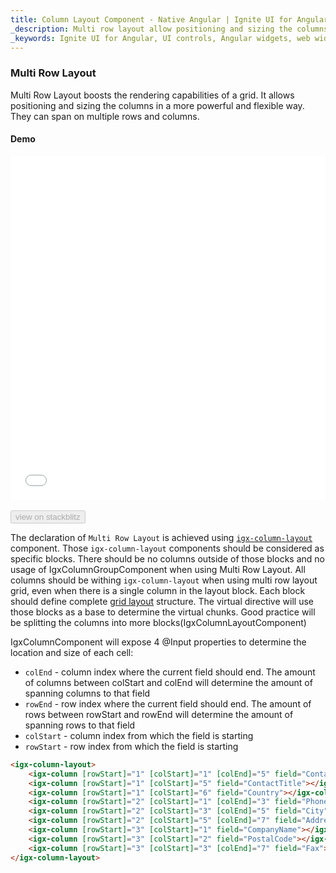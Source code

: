 ```yaml
---
title: Column Layout Component - Native Angular | Ignite UI for Angular
_description: Multi row layout allow positioning and sizing the columns in a more powerful and flexible way. Every single column layout is a representation of a complete grid layout which consists of column fields.
_keywords: Ignite UI for Angular, UI controls, Angular widgets, web widgets, UI widgets, Angular, Native Angular Components Suite, Native Angular Controls, Native Angular Components Library, Angular Grid, Angular Table, Angular Data Grid component, Angular Data Table component, Angular Data Grid control, Angular Data Table control, Angular Grid component, Angular Table component, Angular Grid control, Angular Table control, Angular High Performance Grid, Angular High Performance Data Table, Multi Row Layout, Angular Multi Row Layout, Angular Data Table Multi Row Layout, Grid Layout, Angular Grid Layout, Column Layout, ColumnLayout, igxColumnLayout
---
```


### Multi Row Layout

Multi Row Layout boosts the rendering capabilities of a grid. It allows positioning and sizing the columns in a more powerful and flexible way. They can span on multiple rows and columns.


#### Demo

<div class="sample-container loading" style="height:550px">
    <iframe id="grid-row-layout-iframe" src='{environment:demosBaseUrl}/grid/multi-row-layout' width="100%" height="100%" seamless frameBorder="0" onload="onSampleIframeContentLoaded(this);"></iframe>
</div>
<br/>
<div>
<button data-localize="stackblitz" disabled class="stackblitz-btn" data-iframe-id="grid-multi-row-layout-iframe" data-demos-base-url="{environment:demosBaseUrl}">view on stackblitz</button>
</div>

The declaration of `Multi Row Layout` is achieved using [`igx-column-layout`]({environment:angularApiUrl}/classes/igxcolumnlayoutcomponent.html) component. Those `igx-column-layout` components should be considered as specific blocks. There should be no columns outside of those blocks and no usage of IgxColumnGroupComponent when using Multi Row Layout. All columns should be withing `igx-column-layout` when using multi row layout grid, even when there is a single column in the layout block. Each block should define complete [grid layout](https://www.w3.org/TR/css-grid-1/) structure. The virtual directive will use those blocks as a base to determine the virtual chunks. Good practice will be splitting the columns into more blocks(IgxColumnLayoutComponent)

IgxColumnComponent will expose 4 @Input properties to determine the location and size of each cell:
* `colEnd` - column index where the current field should end. The amount of columns between colStart and colEnd will determine the amount of spanning columns to that field
* `rowEnd` - row index where the current field should end. The amount of rows between rowStart and rowEnd will determine the amount of spanning rows to that field
* `colStart` - column index from which the field is starting
* `rowStart` - row index from which the field is starting

```html
<igx-column-layout>
	<igx-column [rowStart]="1" [colStart]="1" [colEnd]="5" field="ContactName"></igx-column>
	<igx-column [rowStart]="1" [colStart]="5" field="ContactTitle"></igx-column>
	<igx-column [rowStart]="1" [colStart]="6" field="Country"></igx-column>
	<igx-column [rowStart]="2" [colStart]="1" [colEnd]="3" field="Phone"></igx-column>
	<igx-column [rowStart]="2" [colStart]="3" [colEnd]="5" field="City"></igx-column>
	<igx-column [rowStart]="2" [colStart]="5" [colEnd]="7" field="Address"></igx-column>
	<igx-column [rowStart]="3" [colStart]="1" field="CompanyName"></igx-column>
	<igx-column [rowStart]="3" [colStart]="2" field="PostalCode"></igx-column>
	<igx-column [rowStart]="3" [colStart]="3" [colEnd]="7" field="Fax"></igx-column>
</igx-column-layout>
```